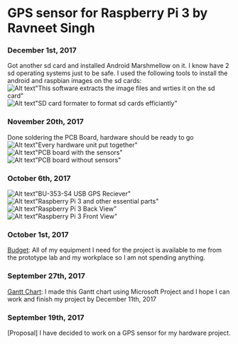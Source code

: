 GPS sensor for Raspberry Pi 3 by Ravneet Singh
==============================================

### December 1st, 2017
Got another sd card and installed Android Marshmellow on it. I know have 2 sd operating systems just to be safe.
I used the following tools to install the android and raspbian images on the sd cards: <br>
![Alt text](https://github.com/JustlikeRav/GPS-reciever/blob/master/diskimager.JPG)"This software extracts the image files and wrties it on the sd card"<br>
![Alt text](https://github.com/JustlikeRav/GPS-reciever/blob/master/sdcardformater.JPG)"SD card formater to format sd cards efficiantly"<br>
### November 20th, 2017
Done soldering the PCB Board, hardware should be ready to go<br>
![Alt text](https://github.com/JustlikeRav/GPS-reciever/blob/master/eveything.jpeg)"Every hardware unit put together"<br>
![Alt text](https://github.com/JustlikeRav/GPS-reciever/blob/master/pcb.jpeg)"PCB board with the sensors"<br>
![Alt text](https://github.com/JustlikeRav/GPS-reciever/blob/master/pcbwithoutsensors.jpeg)"PCB board without sensors"<br>
### October 6th, 2017
![Alt text](https://github.com/JustlikeRav/GPS-reciever/blob/master/GPS.jpeg)"BU-353-S4 USB GPS Reciever"<br>
![Alt text](https://github.com/JustlikeRav/GPS-reciever/blob/master/parts.jpeg)"Raspberry Pi 3 and other essential parts"<br>
![Alt text](https://github.com/JustlikeRav/GPS-reciever/blob/master/back.jpeg)"Raspberry Pi 3 Back View"<br>
![Alt text](https://github.com/JustlikeRav/GPS-reciever/blob/master/front.jpeg)"Raspberry Pi 3 Front View"<br>
### October 1st, 2017
[Budget](https://github.com/JustlikeRav/GPS-reciever/blob/master/budgets.docx): All of my equipment I need for the project is available to me from the prototype lab and my workplace so I am not spending anything.
### September 27th, 2017
[Gantt Chart](https://github.com/JustlikeRav/GPS-reciever/blob/master/ProjectGantProject.mpp): I made this Gantt chart using Microsoft Project and I hope I can work and finish my project by December 11th, 2017
### September 19th, 2017
[Proposal] I have decided to work on a GPS sensor for my hardware project.
